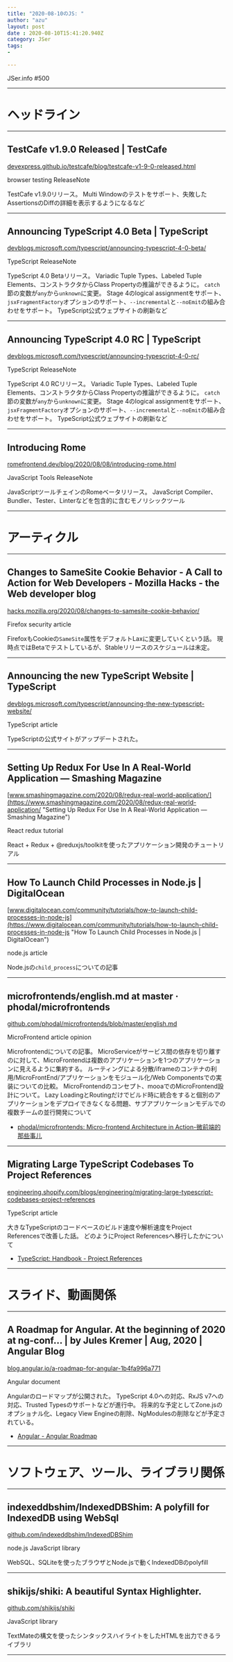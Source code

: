 ```yaml
---
title: "2020-08-10のJS: "
author: "azu"
layout: post
date : 2020-08-10T15:41:20.940Z
category: JSer
tags:
-

---
```


JSer.info #500

----

<h1 class="site-genre">ヘッドライン</h1>

----

## TestCafe v1.9.0 Released | TestCafe
[devexpress.github.io/testcafe/blog/testcafe-v1-9-0-released.html](https://devexpress.github.io/testcafe/blog/testcafe-v1-9-0-released.html "TestCafe v1.9.0 Released | TestCafe")
<p class="jser-tags jser-tag-icon"><span class="jser-tag">browser</span> <span class="jser-tag">testing</span> <span class="jser-tag">ReleaseNote</span></p>

TestCafe v1.9.0リリース。
Multi Windowのテストをサポート、失敗したAssertionsのDiffの詳細を表示するようになるなど


----

## Announcing TypeScript 4.0 Beta | TypeScript
[devblogs.microsoft.com/typescript/announcing-typescript-4-0-beta/](https://devblogs.microsoft.com/typescript/announcing-typescript-4-0-beta/ "Announcing TypeScript 4.0 Beta | TypeScript")
<p class="jser-tags jser-tag-icon"><span class="jser-tag">TypeScript</span> <span class="jser-tag">ReleaseNote</span></p>

TypeScript 4.0 Betaリリース。 Variadic Tuple Types、Labeled Tuple Elements、コンストラクタからClass Propertyの推論ができるように。 `catch`節の変数が`any`から`unknown`に変更。 Stage 4のlogical assignmentをサポート、`jsxFragmentFactory`オプションのサポート、`--incremental`と`--noEmit`の組み合わせをサポート。
TypeScript公式ウェブサイトの刷新など


----

## Announcing TypeScript 4.0 RC | TypeScript
[devblogs.microsoft.com/typescript/announcing-typescript-4-0-rc/](https://devblogs.microsoft.com/typescript/announcing-typescript-4-0-rc/ "Announcing TypeScript 4.0 RC | TypeScript")
<p class="jser-tags jser-tag-icon"><span class="jser-tag">TypeScript</span> <span class="jser-tag">ReleaseNote</span></p>

TypeScript 4.0 RCリリース。 Variadic Tuple Types、Labeled Tuple Elements、コンストラクタからClass Propertyの推論ができるように。 `catch`節の変数が`any`から`unknown`に変更。 Stage 4のlogical assignmentをサポート、`jsxFragmentFactory`オプションのサポート、`--incremental`と`--noEmit`の組み合わせをサポート。
TypeScript公式ウェブサイトの刷新など


----

## Introducing Rome
[romefrontend.dev/blog/2020/08/08/introducing-rome.html](https://romefrontend.dev/blog/2020/08/08/introducing-rome.html "Introducing Rome")
<p class="jser-tags jser-tag-icon"><span class="jser-tag">JavaScript</span> <span class="jser-tag">Tools</span> <span class="jser-tag">ReleaseNote</span></p>

JavaScriptツールチェインのRomeベータリリース。
JavaScript Compiler、Bundler、Tester、Linterなどを包含的に含むモノリシックツール


----
<h1 class="site-genre">アーティクル</h1>

----

## Changes to SameSite Cookie Behavior - A Call to Action for Web Developers - Mozilla Hacks - the Web developer blog
[hacks.mozilla.org/2020/08/changes-to-samesite-cookie-behavior/](https://hacks.mozilla.org/2020/08/changes-to-samesite-cookie-behavior/ "Changes to SameSite Cookie Behavior - A Call to Action for Web Developers - Mozilla Hacks - the Web developer blog")
<p class="jser-tags jser-tag-icon"><span class="jser-tag">Firefox</span> <span class="jser-tag">security</span> <span class="jser-tag">article</span></p>

FirefoxもCookieの`SameSite`属性をデフォルトLaxに変更していくという話。
現時点ではBetaでテストしているが、Stableリリースのスケジュールは未定。


----

## Announcing the new TypeScript Website | TypeScript
[devblogs.microsoft.com/typescript/announcing-the-new-typescript-website/](https://devblogs.microsoft.com/typescript/announcing-the-new-typescript-website/ "Announcing the new TypeScript Website | TypeScript")
<p class="jser-tags jser-tag-icon"><span class="jser-tag">TypeScript</span> <span class="jser-tag">article</span></p>

TypeScriptの公式サイトがアップデートされた。


----

## Setting Up Redux For Use In A Real-World Application — Smashing Magazine
[www.smashingmagazine.com/2020/08/redux-real-world-application/](https://www.smashingmagazine.com/2020/08/redux-real-world-application/ "Setting Up Redux For Use In A Real-World Application — Smashing Magazine")
<p class="jser-tags jser-tag-icon"><span class="jser-tag">React</span> <span class="jser-tag">redux</span> <span class="jser-tag">tutorial</span></p>

React + Redux + @reduxjs/toolkitを使ったアプリケーション開発のチュートリアル


----

## How To Launch Child Processes in Node.js | DigitalOcean
[www.digitalocean.com/community/tutorials/how-to-launch-child-processes-in-node-js](https://www.digitalocean.com/community/tutorials/how-to-launch-child-processes-in-node-js "How To Launch Child Processes in Node.js | DigitalOcean")
<p class="jser-tags jser-tag-icon"><span class="jser-tag">node.js</span> <span class="jser-tag">article</span></p>

Node.jsの`child_process`についての記事


----

## microfrontends/english.md at master · phodal/microfrontends
[github.com/phodal/microfrontends/blob/master/english.md](https://github.com/phodal/microfrontends/blob/master/english.md "microfrontends/english.md at master · phodal/microfrontends")
<p class="jser-tags jser-tag-icon"><span class="jser-tag">MicroFrontend</span> <span class="jser-tag">article</span> <span class="jser-tag">opinion</span></p>

Microfrontendについての記事。
MicroServiceがサービス間の依存を切り離すのに対して、MicroFrontendは複数のアプリケーションを1つのアプリケーションに見えるように集約する。
ルーティングによる分散/iframeのコンテナの利用/MicroFrontEnd/アプリケーションをモジュール化/Web Componentsでの実装についての比較。
MicroFrontendのコンセプト、mooaでのMicroFrontend設計について。
Lazy LoadingとRoutingだけでビルド時に統合をすると個別のアプリケーションをデプロイできなくなる問題、サブアプリケーションモデルでの複数チームの並行開発について

- [phodal/microfrontends: Micro-frontend Architecture in Action-微前端的那些事儿](https://github.com/phodal/microfrontends "phodal/microfrontends: Micro-frontend Architecture in Action-微前端的那些事儿")

----

## Migrating Large TypeScript Codebases To Project References
[engineering.shopify.com/blogs/engineering/migrating-large-typescript-codebases-project-references](https://engineering.shopify.com/blogs/engineering/migrating-large-typescript-codebases-project-references "Migrating Large TypeScript Codebases To Project References")
<p class="jser-tags jser-tag-icon"><span class="jser-tag">TypeScript</span> <span class="jser-tag">article</span></p>

大きなTypeScriptのコードベースのビルド速度や解析速度をProject Referencesで改善した話。
どのようにProject Referencesへ移行したかについて

- [TypeScript: Handbook - Project References](https://www.typescriptlang.org/docs/handbook/project-references.html "TypeScript: Handbook - Project References")

----
<h1 class="site-genre">スライド、動画関係</h1>

----

## A Roadmap for Angular. At the beginning of 2020 at ng-conf… | by Jules Kremer | Aug, 2020 | Angular Blog
[blog.angular.io/a-roadmap-for-angular-1b4fa996a771](https://blog.angular.io/a-roadmap-for-angular-1b4fa996a771 "A Roadmap for Angular. At the beginning of 2020 at ng-conf… | by Jules Kremer | Aug, 2020 | Angular Blog")
<p class="jser-tags jser-tag-icon"><span class="jser-tag">Angular</span> <span class="jser-tag">document</span></p>

Angularのロードマップが公開された。
TypeScript 4.0への対応、RxJS v7への対応、Trusted Typesのサポートなどが進行中。
将来的な予定としてZone.jsのオプショナル化、Legacy View Engineの削除、NgModulesの削除などが予定されている。

- [Angular - Angular Roadmap](https://angular.io/guide/roadmap "Angular - Angular Roadmap")

----
<h1 class="site-genre">ソフトウェア、ツール、ライブラリ関係</h1>

----

## indexeddbshim/IndexedDBShim: A polyfill for IndexedDB using WebSql
[github.com/indexeddbshim/IndexedDBShim](https://github.com/indexeddbshim/IndexedDBShim "indexeddbshim/IndexedDBShim: A polyfill for IndexedDB using WebSql")
<p class="jser-tags jser-tag-icon"><span class="jser-tag">node.js</span> <span class="jser-tag">JavaScript</span> <span class="jser-tag">library</span></p>

WebSQL、SQLiteを使ったブラウザとNode.jsで動くIndexedDBのpolyfill


----

## shikijs/shiki: A beautiful Syntax Highlighter.
[github.com/shikijs/shiki](https://github.com/shikijs/shiki "shikijs/shiki: A beautiful Syntax Highlighter.")
<p class="jser-tags jser-tag-icon"><span class="jser-tag">JavaScript</span> <span class="jser-tag">library</span></p>

TextMateの構文を使ったシンタックスハイライトをしたHTMLを出力できるライブラリ


----
